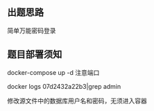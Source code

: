 ## 出题思路

简单万能密码登录



## 题目部署须知

docker-compose up -d	注意端口

docker logs 07d2432a22b3|grep admin

修改源文件中的数据库用户名和密码，无须进入容器

